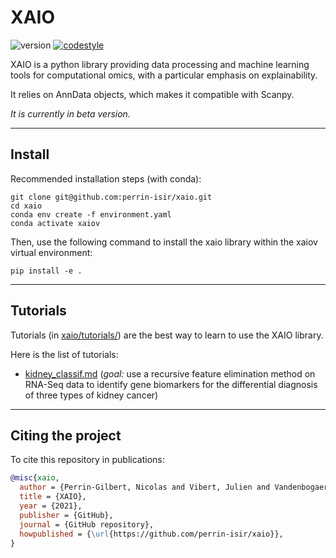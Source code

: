 # XAIO

![version](https://img.shields.io/badge/version-0.1.0-blue)
[![codestyle](https://img.shields.io/badge/code%20style-black-000000.svg)](https://github.com/psf/black)


XAIO is a python library providing data processing and 
machine learning tools for computational omics, with a 
particular emphasis on explainability.

It relies on AnnData objects, which makes it compatible with Scanpy.

*It is currently in beta version.*

-----

## Install

Recommended installation steps (with conda): 
```
git clone git@github.com:perrin-isir/xaio.git
cd xaio
conda env create -f environment.yaml
conda activate xaiov
```
Then, use the following command to install the xaio library within the xaiov virtual
environment: 
```
pip install -e .
```
-----
## Tutorials

Tutorials (in [xaio/tutorials/](xaio/tutorials/)) are the best way to learn to use
the XAIO library.

Here is the list of tutorials:
* [kidney_classif.md](xaio/tutorials/kidney_classif.md) (*goal:*  use a recursive feature 
elimination method on RNA-Seq data to identify gene biomarkers for the differential 
diagnosis of three types of kidney cancer)

-----
## Citing the project
To cite this repository in publications:

```bibtex
@misc{xaio,
  author = {Perrin-Gilbert, Nicolas and Vibert, Julien and Vandenbogaert, Mathias and Waterfall, Joshua J.},
  title = {XAIO},
  year = {2021},
  publisher = {GitHub},
  journal = {GitHub repository},
  howpublished = {\url{https://github.com/perrin-isir/xaio}},
}
```